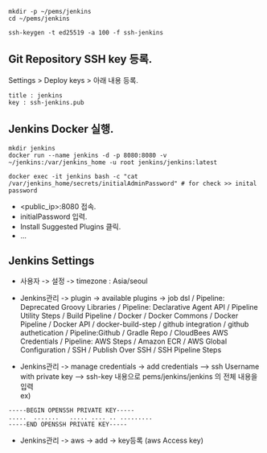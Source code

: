 

```
mkdir -p ~/pems/jenkins
cd ~/pems/jenkins

ssh-keygen -t ed25519 -a 100 -f ssh-jenkins

```


## Git Repository SSH key 등록. 

Settings > Deploy keys > 아래 내용 등록. 

```
title : jenkins
key : ssh-jenkins.pub
```

## Jenkins Docker 실행. 

```
mkdir jenkins
docker run --name jenkins -d -p 8080:8080 -v ~/jenkins:/var/jenkins_home -u root jenkins/jenkins:latest

docker exec -it jenkins bash -c "cat /var/jenkins_home/secrets/initialAdminPassword" # for check >> inital password
```

- <public_ip>:8080 접속. 
- initialPassword 입력. 
- Install Suggested Plugins 클릭. 
- ...

## Jenkins Settings

- 사용자 -> 설정 -> timezone : Asia/seoul
- Jenkins관리 -> plugin -> available plugins -> job dsl / Pipeline: Deprecated Groovy Libraries / Pipeline: Declarative Agent API / Pipeline Utility Steps / Build Pipeline / Docker / Docker Commons / Docker Pipeline / Docker API / docker-build-step / github integration / github authetication / Pipeline:Github / Gradle Repo / CloudBees AWS Credentials / Pipeline: AWS Steps / Amazon ECR / AWS Global Configuration / SSH / Publish Over SSH / SSH Pipeline Steps

- Jenkins관리 -> manage credentials -> add credentials --> ssh Username with private key -->  ssh-key 내용으로 pems/jenkins/jenkins 의 전체 내용을 입력  
ex) 
```
-----BEGIN OPENSSH PRIVATE KEY-----  
.....  .......   ..... .... .. .........  
-----END OPENSSH PRIVATE KEY-----
```

- Jenkins관리 -> aws -> add -> key등록 (aws Access key)

